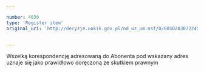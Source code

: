 ```yaml
---

number: 4030
type: 'Register item'
original_uri: 'http://decyzje.uokik.gov.pl/nd_wz_um.nsf/0/005D2A30722459CBC1257AB80034A6E3?OpenDocument'


---
```


Wszelką korespondencję adresowaną do Abonenta pod wskazany adres uznaje się jako prawidłowo doręczoną ze skutkiem prawnym
